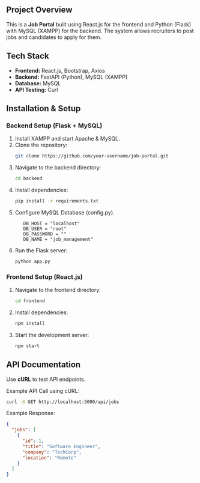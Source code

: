 ## Project Overview
This is a **Job Portal** built using React.js for the frontend and Python (Flask) with MySQL (XAMPP) for the backend. 
The system allows recruiters to post jobs and candidates to apply for them.

## Tech Stack
- **Frontend:** React.js, Bootstrap, Axios
- **Backend:** FastAPI (Python), MySQL (XAMPP)
- **Database:** MySQL
- **API Testing:** Curl

##  Installation & Setup

###  Backend Setup (Flask + MySQL)
1. Install XAMPP and start Apache & MySQL.
2. Clone the repository:  
   ```bash
   git clone https://github.com/your-username/job-portal.git
   ```
3. Navigate to the backend directory:  
   ```bash
   cd backend
   ```
4. Install dependencies:  
   ```bash
   pip install -r requirements.txt
   ```
5. Configure MySQL Database (config.py).
   ```
      DB_HOST = "localhost"
      DB_USER = "root"
      DB_PASSWORD = ""
      DB_NAME = "job_management"
   ```
6. Run the Flask server:  
   ```bash
   python app.py
   ```

###  Frontend Setup (React.js)
1. Navigate to the frontend directory:  
   ```bash
   cd frontend
   ```
2. Install dependencies:  
   ```bash
   npm install
   ```
3. Start the development server:  
   ```bash
   npm start
   ```

##  API Documentation
Use **cURL** to test API endpoints.

Example API Call using cURL:  
```bash
curl -X GET http://localhost:5000/api/jobs
```
Example Response:
```json
{
  "jobs": [
    {
      "id": 1,
      "title": "Software Engineer",
      "company": "TechCorp",
      "location": "Remote"
    }
  ]
}
```







